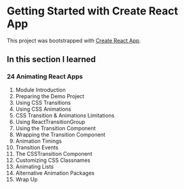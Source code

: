 # Getting Started with Create React App

This project was bootstrapped with [Create React App](https://github.com/facebook/create-react-app).

## In this section I learned
### 24 Animating React Apps
1. Module Introduction
2. Preparing the Demo Project
3. Using CSS Transitions
4. Using CSS Animations
5. CSS  Transition & Animations Limitations
6. Using ReactTransitionGroup
7. Using the Transition Component
8. Wrapping the Transition Component
9. Animation Timings
10. Transition Events
11. The CSSTransition Component
12. Customizing CSS Classnames
13. Animating Lists
14. Alternative Animation Packages
15. Wrap Up
